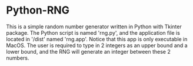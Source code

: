 # Python-RNG
This is a simple random number generator written in Python with Tkinter package. The Python script is named 'rng.py', and the application file is located in '/dist' named 'rng.app'. Notice that this app is only executable in MacOS.
The user is required to type in 2 integers as an upper bound and a lower bound, and the RNG will generate an integer between these 2 numbers.
